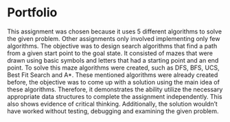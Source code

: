 # Portfolio

This assignment was chosen because it uses 5 different algorithms to solve the given problem. Other assignments only involved implementing only few algorithms. The objective was to design search algorithms that find a path from a given start point to the goal state. It consisted of mazes that were drawn using basic symbols and letters that had a starting point and an end point. To solve this maze algorithms were created, such as DFS, BFS, UCS, Best Fit Search and A*. These mentioned algorithms were already created before, the objective was to come up with a solution using the main idea of these algorithms. Therefore, it demonstrates the ability utilize the necessary appropriate data structures to complete the assignment independently. This also shows evidence of critical thinking. Additionally, the solution wouldn’t have worked without testing, debugging and examining the given problem. 
